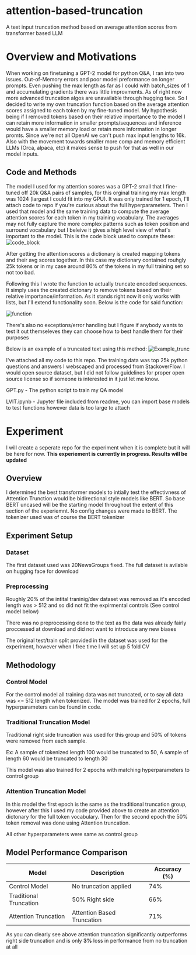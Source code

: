 # attention-based-truncation
A text input truncation method based on average attention scores from transformer based LLM

# Overview and Motivations #
When working on finetuning a GPT-2 model for python Q&A, I ran into two issues. Out-of-Memory errors and poor model preformance on longer prompts. Even pushing the max length as far as I could with batch_sizes of 1 and accumulating gradients there was little improvments. As of right now more advanced truncation algos are unavailable through hugging face. So I decided to write my own truncation function based on the average attention scores assigned to each token by my fine-tuned model. My hypothesis being if I removed tokens based on their relative importance to the model I can retain more information in smaller prompts/sequences and inference would have a smaller memory load or retain more information in longer promts. Since we're not all OpenAI we can't push max input lengths to 16k. Also with the movement towards smaller more comp and memory efficient LLMs (Orca, alpaca, etc) it makes sense to push for that as well in our model inputs.

## Code and Methods ##
The model I used for my attention scores was a GPT-2 small that I fine-tuned off 20k Q&A pairs of samples, for this orginal training my max length was 1024 (largest I could fit into my GPU). It was only trained for 1 epoch, I'll attach code to repo if you're curious about the full hyperparameters. Then I used that model and the same training data to compute the average attention scores for each token in my training vocabulary. The averages may not fully capture the more complex patterns such as token position and surround vocabulary but I beleive it gives a high level view of what's important to the model. This is the code block used to compute these:
![code_block](https://github.com/JoeyNiestroy/attention-based-truncation/assets/106636917/d8371115-c601-4a57-8923-dc533cdb178c)

After getting the attention scores a dictionary is created mapping tokens and their avg scores together. In this case my dictionary contained rouhgly 25k tokens or in my case around 80% of the tokens in my full training set so not too bad. 

Following this I wrote the function to actually truncate encoded sequences. It simply uses the created dictonary to remove tokens based on their relative importance/information. As it stands right now it only works with lists, but I'll extend functionality soon. Below is the code for said function:

![function](https://github.com/JoeyNiestroy/attention-based-truncation/assets/106636917/febbf60b-73c5-498f-b347-0721bc36e620)

There's also no exceptions/error handling but I figure if anybody wants to test it out themseleves they can choose how to best handle them for their purposes

Below is an example of a truncated text using this method:
![Example_trunc](https://github.com/JoeyNiestroy/attention-based-truncation/assets/106636917/cdee5f1a-7c3c-4659-91fb-ce587bdde1ed)

I've attached all my code to this repo. The training data was top 25k python questions and answers I webscaped and processed from StackoverFlow. I would open source dataset, but I did not follow guidelines for proper open source license so if someone is interested in it just let me know. 

GPT.py - The python script to train my QA model

LVIT.ipynb - Jupyter file included from readme, you can import base models to test functions however data is too large to attach 

# Experiment #
I will create a seperate repo for the experiment when it is complete but it will be here for now. **This experiement is currently in progress. Results will be updated**

## Overview ##
I determined the best transformer models to intially test the effectivness of Attention Trunction would be bidirectional style models like BERT. So base BERT uncased will be the starting model throughout the extent of this section of the experiemnt. No config changes were made to BERT. The tokenizer used was of course the BERT tokenizer

## Experiment Setup

### Dataset
The first dataset used was 20NewsGroups fixed. The full dataset is avilable on hugging face for download

### Preprocessing
Roughly 20% of the intital traninig/dev dataset was removed as it's encoded length was > 512 and so did not fit the expirmental controls (See control model below) 

There was no preprocessing done to the text as the data was already fairly proccessed at download and did not want to introduce any new biases

The original test/train split provided in the dataset was used for the experiment, however when I free time I will set up 5 fold CV 

## Methodology

### Control Model
For the control model all training data was not truncated, or to say all data was <= 512 length when tokenized. The model was trained for 2 epochs, full hyperparameters can be found in code.

### Traditional Truncation Model
Traditional right side truncation was used for this group and 50% of tokens were removed from each sample.

Ex: A sample of tokenized length 100 would be truncated to 50, A sample of length 60 would be truncated to length 30

This model was also trained for 2 epochs with matching hyperparameters to control group

### Attention Truncation Model
In this model the first epoch is the same as the traditional truncation group, however after this I used my code provided above to create an attention dictonary for the full token vocabulary. Then for the second epoch the 50% token removal was done using Attention truncation. 

All other hyperparameters were same as control group

## Model Performance Comparison

| Model                  | Description                 | Accuracy (%)  |
|------------------------|-----------------------------|---------------|
| Control Model          | No truncation applied       | 74%  |
| Traditional Truncation | 50% Right side      | 66%   |
| Attention Truncation       | Attention Based Truncation | 71%   |

As you can clearly see above attention truncation significantly outperforms right side truncation and is only **3%** loss in performance from no truncation at all


